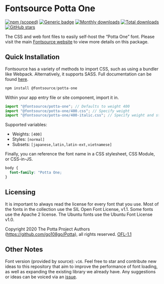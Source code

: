 # Fontsource Potta One

[![npm (scoped)](https://img.shields.io/npm/v/@fontsource/potta-one?color=brightgreen)](https://www.npmjs.com/package/@fontsource/potta-one) [![Generic badge](https://img.shields.io/badge/fontsource-passing-brightgreen)](https://github.com/fontsource/fontsource) [![Monthly downloads](https://badgen.net/npm/dm/@fontsource/potta-one)](https://github.com/fontsource/fontsource) [![Total downloads](https://badgen.net/npm/dt/@fontsource/potta-one)](https://github.com/fontsource/fontsource) [![GitHub stars](https://img.shields.io/github/stars/fontsource/fontsource.svg?style=social&label=Star)](https://github.com/fontsource/fontsource/stargazers)

The CSS and web font files to easily self-host the “Potta One” font. Please visit the main [Fontsource website](https://fontsource.org/fonts/potta-one) to view more details on this package.

## Quick Installation

Fontsource has a variety of methods to import CSS, such as using a bundler like Webpack. Alternatively, it supports SASS. Full documentation can be found [here](https://beta.fontsource.org/docs/getting-started/introduction).

```javascript
npm install @fontsource/potta-one
```

Within your app entry file or site component, import it in.

```javascript
import "@fontsource/potta-one"; // Defaults to weight 400
import "@fontsource/potta-one/400.css"; // Specify weight
import "@fontsource/potta-one/400-italic.css"; // Specify weight and style

```

Supported variables:
- Weights: `[400]`
- Styles: `[normal]`
- Subsets: `[japanese,latin,latin-ext,vietnamese]`

Finally, you can reference the font name in a CSS stylesheet, CSS Module, or CSS-in-JS.

```css
body {
  font-family: "Potta One;
}
```

## Licensing
It is important to always read the license for every font that you use.
Most of the fonts in the collection use the SIL Open Font License, v1.1. Some fonts use the Apache 2 license. The Ubuntu fonts use the Ubuntu Font License v1.0.

Copyright 2020 The Potta Project Authors (https://github.com/go108go/Potta), all rights reserved.
[OFL-1.1](http://scripts.sil.org/OFL)

## Other Notes
Font version (provided by source): `v16`.
Feel free to star and contribute new ideas to this repository that aim to improve the performance of font loading, as well as expanding the existing library we already have. Any suggestions or ideas can be voiced via an [issue](https://github.com/fontsource/fontsource/issues).